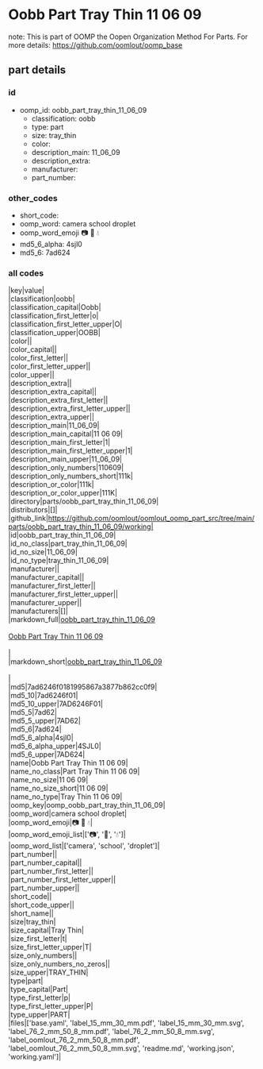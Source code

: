 # Oobb Part Tray Thin 11 06 09  

note: This is part of OOMP the Oopen Organization Method For Parts. For more details: https://github.com/oomlout/oomp_base

##  part details





### id
* oomp_id: oobb_part_tray_thin_11_06_09
  * classification: oobb
  * type: part
  * size: tray_thin
  * color: 
  * description_main: 11_06_09
  * description_extra: 
  * manufacturer: 
  * part_number: 

### other_codes
* short_code: 
* oomp_word: camera school droplet
* oomp_word_emoji :camera: :school: :droplet:
* md5_6_alpha: 4sjl0
* md5_6: 7ad624

### all codes 
|key|value|  
|classification|oobb|  
|classification_capital|Oobb|  
|classification_first_letter|o|  
|classification_first_letter_upper|O|  
|classification_upper|OOBB|  
|color||  
|color_capital||  
|color_first_letter||  
|color_first_letter_upper||  
|color_upper||  
|description_extra||  
|description_extra_capital||  
|description_extra_first_letter||  
|description_extra_first_letter_upper||  
|description_extra_upper||  
|description_main|11_06_09|  
|description_main_capital|11 06 09|  
|description_main_first_letter|1|  
|description_main_first_letter_upper|1|  
|description_main_upper|11_06_09|  
|description_only_numbers|110609|  
|description_only_numbers_short|111k|  
|description_or_color|111k|  
|description_or_color_upper|111K|  
|directory|parts/oobb_part_tray_thin_11_06_09|  
|distributors|[]|  
|github_link|https://github.com/oomlout/oomlout_oomp_part_src/tree/main/parts/oobb_part_tray_thin_11_06_09/working|  
|id|oobb_part_tray_thin_11_06_09|  
|id_no_class|part_tray_thin_11_06_09|  
|id_no_size|11_06_09|  
|id_no_type|tray_thin_11_06_09|  
|manufacturer||  
|manufacturer_capital||  
|manufacturer_first_letter||  
|manufacturer_first_letter_upper||  
|manufacturer_upper||  
|manufacturers|[]|  
|markdown_full|[oobb_part_tray_thin_11_06_09](https://github.com/oomlout/oomlout_oomp_part_src/tree/main/parts/oobb_part_tray_thin_11_06_09/working)<br>[](https://github.com/oomlout/oomlout_oomp_part_src/tree/main/parts/oobb_part_tray_thin_11_06_09/working)<br>[Oobb Part Tray Thin 11 06 09](https://github.com/oomlout/oomlout_oomp_part_src/tree/main/parts/oobb_part_tray_thin_11_06_09/working)<br><br>|  
|markdown_short|[oobb_part_tray_thin_11_06_09](https://github.com/oomlout/oomlout_oomp_part_src/tree/main/parts/oobb_part_tray_thin_11_06_09/working)<br><br>|  
|md5|7ad6246f0181995867a3877b862cc0f9|  
|md5_10|7ad6246f01|  
|md5_10_upper|7AD6246F01|  
|md5_5|7ad62|  
|md5_5_upper|7AD62|  
|md5_6|7ad624|  
|md5_6_alpha|4sjl0|  
|md5_6_alpha_upper|4SJL0|  
|md5_6_upper|7AD624|  
|name|Oobb Part Tray Thin 11 06 09|  
|name_no_class|Part Tray Thin 11 06 09|  
|name_no_size|11 06 09|  
|name_no_size_short|11 06 09|  
|name_no_type|Tray Thin 11 06 09|  
|oomp_key|oomp_oobb_part_tray_thin_11_06_09|  
|oomp_word|camera school droplet|  
|oomp_word_emoji|:camera: :school: :droplet:|  
|oomp_word_emoji_list|[':camera:', ':school:', ':droplet:']|  
|oomp_word_list|['camera', 'school', 'droplet']|  
|part_number||  
|part_number_capital||  
|part_number_first_letter||  
|part_number_first_letter_upper||  
|part_number_upper||  
|short_code||  
|short_code_upper||  
|short_name||  
|size|tray_thin|  
|size_capital|Tray Thin|  
|size_first_letter|t|  
|size_first_letter_upper|T|  
|size_only_numbers||  
|size_only_numbers_no_zeros||  
|size_upper|TRAY_THIN|  
|type|part|  
|type_capital|Part|  
|type_first_letter|p|  
|type_first_letter_upper|P|  
|type_upper|PART|  
|files|['base.yaml', 'label_15_mm_30_mm.pdf', 'label_15_mm_30_mm.svg', 'label_76_2_mm_50_8_mm.pdf', 'label_76_2_mm_50_8_mm.svg', 'label_oomlout_76_2_mm_50_8_mm.pdf', 'label_oomlout_76_2_mm_50_8_mm.svg', 'readme.md', 'working.json', 'working.yaml']|  
